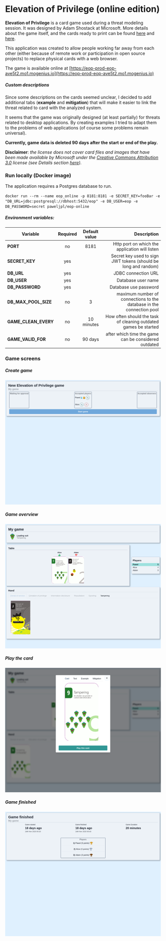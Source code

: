 # Elevation of Privilege (online edition)

**Elevation of Privilege** is a card game used during a threat modeling session. It was designed by Adam Shostack at Microsoft. More details about the game itself, and the cards ready to print can be found [here](https://www.microsoft.com/en-us/download/details.aspx?id=20303) and [here](https://github.com/adamshostack/eop).

This application was created to allow people working far away from each other (either because of remote work or participation in open source projects) to replace physical cards with a web browser.

The game is available online at [https://eop-prod-eop-ave5t2.mo1.mogenius.io](https://eop-prod-eop-ave5t2.mo1.mogenius.io)

##### Custom descriptions
Since some descriptions on the cards seemed unclear, I decided to add additional tabs (**example** and **mitigation**) that will make it easier to link the threat related to card with the analyzed system.

It seems that the game was originally designed (at least partially) for threats related to desktop applications. By creating examples I tried to adapt them to the problems of web applications (of course some problems remain universal).

**Currently, game data is deleted 90 days after the start or end of the play.**

**Disclaimer**: _the license does not cover card files and images that have been made available by Microsoft under the [Creative Commons Attribution 3.0](http://creativecommons.org/licenses/by/3.0/us/) license (see Details section [here](https://www.microsoft.com/en-us/download/details.aspx?id=20303))._

### Run locally (Docker image)

The application requires a Postgres database to run.

`docker run --rm --name eop_online -p 8181:8181 -e SECRET_KEY=fooBar -e "DB_URL=jdbc:postgresql://dbhost:5432/eop" -e DB_USER=eop -e DB_PASSWORD=secret paweljpl/eop-online`

##### Environment variables:

| Variable             | Required | Default value | Description |
| -------------------- |:--------:|:-------------:| -----------:|
| **PORT**             | no       | 8181          | Http port on which the application will listen                       |
| **SECRET_KEY**       | yes      |               | Secret key used to sign JWT tokens (should be long and random)       |
| **DB_URL**           | yes      |               | JDBC connection URL                                                  |
| **DB_USER**          | yes      |               | Database user name                                                   |
| **DB_PASSWORD**      | yes      |               | Database use password                                                |
| **DB_MAX_POOL_SIZE** | no       | 3             | maximum number of connections to the database in the connection pool |
| **GAME_CLEAN_EVERY** | no       | 10 minutes    | How often should the task of cleaning outdated games be started      |
| **GAME_VALID_FOR**   | no       | 90 days       | after which time the game can be considered outdated                 |

### Game screens

##### Create game
![Create game](.github/doc/img/create_game.png "Create game")

##### Game overview
![Game overview](.github/doc/img/game.png "Game overview")

##### Play the card
![Play the card](.github/doc/img/play_the_card.png "Play the card")

##### Game finished
![Game finished](.github/doc/img/game_finished.png "Game finished")
